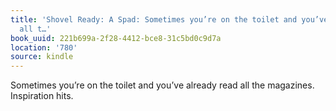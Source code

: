 ```yaml
---
title: 'Shovel Ready: A Spad: Sometimes you’re on the toilet and you’ve already read
  all t…'
book_uuid: 221b699a-2f28-4412-bce8-31c5bd0c9d7a
location: '780'
source: kindle
---
```


Sometimes you’re on the toilet and you’ve already read all the magazines. Inspiration hits.